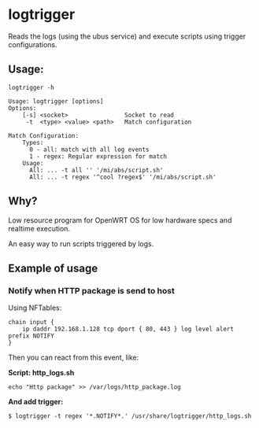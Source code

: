 # logtrigger #

Reads the logs (using the ubus service) and execute scripts using trigger configurations.

## Usage:

`logtrigger -h`
```text
Usage: logtrigger [options]
Options:
    [-s] <socket>                Socket to read
     -t  <type> <value> <path>   Match configuration

Match Configuration:
    Types:
      0 - all: match with all log events
      1 - regex: Regular expression for match
    Usage:
      All: ... -t all '' '/mi/abs/script.sh'
      All: ... -t regex '^cool ?regex$' '/mi/abs/script.sh'
```

## Why?

Low resource program for OpenWRT OS for low hardware specs and realtime execution.

An easy way to run scripts triggered by logs.

## Example of usage

### Notify when HTTP package is send to host

Using NFTables:
```text
chain input {
    ip daddr 192.168.1.128 tcp dport { 80, 443 } log level alert prefix NOTIFY 
}
```

Then you can react from this event, like:

**Script: http_logs.sh**
```shell
echo "Http package" >> /var/logs/http_package.log
```

**And add trigger:**
```text
$ logtrigger -t regex '*.NOTIFY*.' /usr/share/logtrigger/http_logs.sh
```
